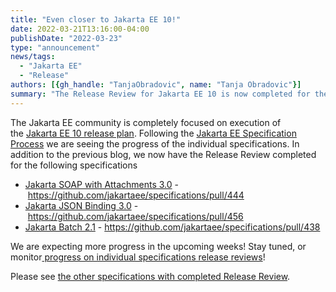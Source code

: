 ```yaml
---
title: "Even closer to Jakarta EE 10!"
date: 2022-03-21T13:16:00-04:00
publishDate: "2022-03-23"
type: "announcement"
news/tags:
  - "Jakarta EE"
  - "Release"
authors: [{gh_handle: "TanjaObradovic", name: "Tanja Obradovic"}]
summary: "The Release Review for Jakarta EE 10 is now completed for the additional specifications!"
---
```


The Jakarta EE community is completely focused on execution of the [Jakarta EE 10 release plan](https://eclipse-ee4j.github.io/jakartaee-platform/jakartaee10/JakartaEE10ReleasePlan). Following the [Jakarta EE Specification Process](https://jakarta.ee/about/jesp/) we are seeing the progress of the individual specifications. In addition to the previous blog, we now have the Release Review completed for the following specifications

- [Jakarta SOAP with Attachments 3.0](https://jakarta.ee/specifications/soap-attachments/3.0/) - https://github.com/jakartaee/specifications/pull/444
- [Jakarta JSON Binding 3.0](http://jakarta.ee/specifications/jsonb/3.0/) - https://github.com/jakartaee/specifications/pull/456
- [Jakarta Batch 2.1](https://jakarta.ee/specifications/batch/2.1/) - https://github.com/jakartaee/specifications/pull/438

We are expecting more progress in the upcoming weeks! Stay tuned, or monitor[ progress on individual specifications release reviews](https://github.com/jakartaee/specifications/pulls?q=is%3Apr+is%3Aopen)!

Please see [the other specifications with completed Release Review](https://blogs.eclipse.org/post/tanja-obradovic/getting-closer-jakarta-ee-10-release).